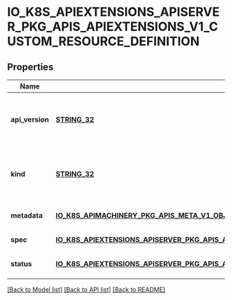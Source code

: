 # IO_K8S_APIEXTENSIONS_APISERVER_PKG_APIS_APIEXTENSIONS_V1_CUSTOM_RESOURCE_DEFINITION

## Properties
Name | Type | Description | Notes
------------ | ------------- | ------------- | -------------
**api_version** | [**STRING_32**](STRING_32.md) | APIVersion defines the versioned schema of this representation of an object. Servers should convert recognized schemas to the latest internal value, and may reject unrecognized values. More info: https://git.k8s.io/community/contributors/devel/sig-architecture/api-conventions.md#resources | [optional] [default to null]
**kind** | [**STRING_32**](STRING_32.md) | Kind is a string value representing the REST resource this object represents. Servers may infer this from the endpoint the client submits requests to. Cannot be updated. In CamelCase. More info: https://git.k8s.io/community/contributors/devel/sig-architecture/api-conventions.md#types-kinds | [optional] [default to null]
**metadata** | [**IO_K8S_APIMACHINERY_PKG_APIS_META_V1_OBJECT_META**](io.k8s.apimachinery.pkg.apis.meta.v1.ObjectMeta.md) |  | [optional] [default to null]
**spec** | [**IO_K8S_APIEXTENSIONS_APISERVER_PKG_APIS_APIEXTENSIONS_V1_CUSTOM_RESOURCE_DEFINITION_SPEC**](io.k8s.apiextensions-apiserver.pkg.apis.apiextensions.v1.CustomResourceDefinitionSpec.md) |  | [default to null]
**status** | [**IO_K8S_APIEXTENSIONS_APISERVER_PKG_APIS_APIEXTENSIONS_V1_CUSTOM_RESOURCE_DEFINITION_STATUS**](io.k8s.apiextensions-apiserver.pkg.apis.apiextensions.v1.CustomResourceDefinitionStatus.md) |  | [optional] [default to null]

[[Back to Model list]](../README.md#documentation-for-models) [[Back to API list]](../README.md#documentation-for-api-endpoints) [[Back to README]](../README.md)


